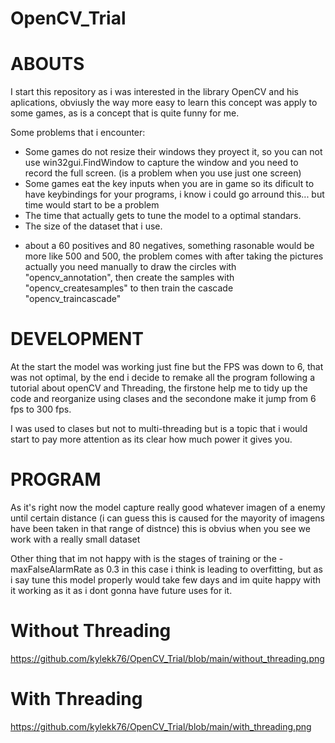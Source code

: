 # OpenCV_Trial
# ABOUTS

I start this repository as i was interested in the library OpenCV and his aplications, obviusly the way more easy to learn this concept was apply to some games, as is a concept that is quite funny for me.

Some problems that i encounter:
- Some games do not resize their windows they proyect it, so you can not use win32gui.FindWindow to capture the window and you need to record the full screen. (is a problem when you use just one screen)
- Some games eat the key inputs when you are in game so its dificult to have keybindings for your programs, i know i could go arround this... but time would start to be a problem
- The time that actually gets to tune the model to a optimal standars.
- The size of the dataset that i use.

* about a 60 positives and 80 negatives, something rasonable would be more like 500 and 500, the problem comes with after taking the pictures actually you need manually to draw the circles with "opencv_annotation", then create the samples with "opencv_createsamples" to then train the cascade "opencv_traincascade"

# DEVELOPMENT

At the start the model was working just fine but the FPS was down to 6, that was not optimal, by the end i decide to remake all the program following a tutorial about openCV and Threading, the firstone help me to tidy up the code and reorganize using clases and the secondone make it jump from 6 fps to 300 fps.

I was used to clases but not to multi-threading but is a topic that i would start to pay more attention as its clear how much power it gives you.
                                         
# PROGRAM

As it's right now the model capture really good whatever imagen of a enemy until certain distance (i can guess this is caused for the mayority of imagens have been taken in that range of distnce) this is obvius when you see we work with a really small dataset 

Other thing that im not happy with is the stages of training or the -maxFalseAlarmRate as 0.3 in this case i think is leading to overfitting, but as i say tune this model properly would take few days and im quite happy with it working as it as i dont gonna have future uses for it.



# Without Threading
https://github.com/kylekk76/OpenCV_Trial/blob/main/without_threading.png
# With Threading
https://github.com/kylekk76/OpenCV_Trial/blob/main/with_threading.png
